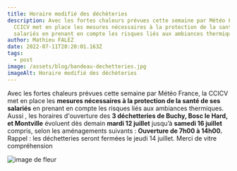 ```yaml
---
title: Horaire modifié des déchèteries
description: Avec les fortes chaleurs prévues cette semaine par Météo France, la
  CCICV met en place les mesures nécessaires à la protection de la santé de ses
  salariés en prenant en compte les risques liés aux ambiances thermiques.
author: Mathieu FALEZ
date: 2022-07-11T20:20:01.163Z
tags:
  - post
image: /assets/blog/bandeau-dechetteries.jpg
imageAlt: Horaire modifié des déchèteries
---
```

Avec les fortes chaleurs prévues cette semaine par Météo France, la CCICV met en place les **mesures nécessaires à la protection de la santé de ses salariés** en prenant en compte les risques liés aux ambiances thermiques.
Aussi , les horaires d'ouverture des
**3 déchetteries de Buchy, Bosc le Hard, et Montville** évoluent dès demain **mardi 12 juillet** jusqu’à **samedi 16 juillet** compris, selon les aménagements suivants :
**Ouverture de 7h00 à 14h00.**
Rappel : les déchetteries seront fermées le jeudi 14 juillet.
Merci de vitre compréhension

![image de fleur](/assets/blog/cover-r4x3w1000-5f774742ea5ce-flowers-19830-1920.jpg)